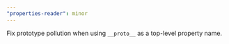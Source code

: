 ```yaml
---
"properties-reader": minor
---
```


Fix prototype pollution when using `__proto__` as a top-level property name.
